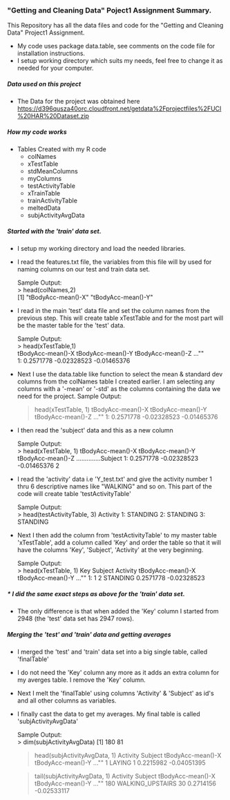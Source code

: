 
### "Getting and Cleaning Data" Poject1 Assignment Summary.

This Repository has all the data files and code for the "Getting and Cleaning Data" Project1 Assignment.

* My code uses package data.table, see comments on the code file for installation instructions.
* I setup working directory which suits my needs, feel free to change it as needed for your computer.

##### Data used on this project

* The Data for the project was obtained here https://d396qusza40orc.cloudfront.net/getdata%2Fprojectfiles%2FUCI%20HAR%20Dataset.zip 

##### How my code works

* Tables Created with my R code
	<ul>
		<li>colNames</li>
		<li>xTestTable</li>
		<li>stdMeanColumns</li>
		<li>myColumns</li>
		<li>testActivityTable</li>
		<li>xTrainTable</li>
		<li>trainActivityTable</li>
		<li>meltedData</li>
		<li>subjActivityAvgData</li>
	</ul>
##### Started with the 'train' data set.

* I setup my working directory and load the needed libraries.

* I read the features.txt file, the variables from this file will by used for naming columns on our test and train data set.
	<p>
	Sample Output:<br />
	> head(colNames,2)<br />
	[1] "tBodyAcc-mean()-X" "tBodyAcc-mean()-Y"<br />
	</p>
* I read in the main 'test' data file and set the column names from the previous step. This will create table xTestTable and for the most part will be the master table for the 'test' data.
	<p>
	Sample Output:<br />
	> head(xTestTable,1)<br />
     tBodyAcc-mean()-X tBodyAcc-mean()-Y tBodyAcc-mean()-Z ..."<and many more>"<br />
	1:       0.2571778       -0.02328523       -0.01465376 <br />
	</p>
* Next I use the data.table like function to select the mean & standard dev columns from the colNames table I created earlier. I am selecting any columns with a '-mean' or '-std' as the columns containing the data we need for the project.
	Sample Output:<br />
	> head(xTestTable, 1)
    tBodyAcc-mean()-X tBodyAcc-mean()-Y tBodyAcc-mean()-Z ..."<and many more>"
    1:      0.2571778       -0.02328523       -0.01465376 
* I then read the 'subject' data and this as a new column 
	<p>
	Sample Output:<br />
	> head(xTestTable, 1)
    tBodyAcc-mean()-X tBodyAcc-mean()-Y tBodyAcc-mean()-Z ..............Subject
    1:      0.2571778       -0.02328523       -0.01465376                     2
	</p>
* I read the 'activity' data i.e 'Y_test.txt' and give the activity number 1 thru 6 descriptive names like "WALKING" and so on. This part of the code will create table 'testActivityTable'
	<p>
	Sample Output:<br />
	> head(testActivityTable, 3)
    Activity
	1: STANDING
	2: STANDING
	3: STANDING
	</p>
* Next I then add the column from 'testActivityTable' to my master table 'xTestTable', add a column called 'Key' and order the table so that it will have the columns 'Key', 'Subject', 'Activity' at the very beginning.
	<p>
	Sample Output:<br />
	> head(xTestTable, 1)
       Key Subject Activity tBodyAcc-mean()-X tBodyAcc-mean()-Y ..."<and many more>"
    1:   1       2 STANDING         0.2571778       -0.02328523   
	</p>

##### * I did the same exact steps as above for the 'train' data set.
* The only difference is that when added the 'Key' column I started from 2948 (the 'test' data set has 2947 rows).

##### Merging the 'test' and 'train' data and getting averages
* I merged the 'test' and 'train' data set into a big single table, called 'finalTable'
* I do not need the 'Key' column any more as it adds an extra column for my averges table. I remove the 'Key' column.
* Next I melt the 'finalTable' using columns 'Activity' & 'Subject' as id's and all other columns as variables.
* I finally cast the data to get my averages. My final table is called 'subjActivityAvgData' 

	<p>
	Sample Output:<br />
	> dim(subjActivityAvgData)
	[1] 180  81

	> head(subjActivityAvgData, 1)
	  Activity Subject tBodyAcc-mean()-X tBodyAcc-mean()-Y ..."<and many more>"
	1   LAYING       1         0.2215982       -0.04051395
	
	> tail(subjActivityAvgData, 1)
        Activity                   Subject tBodyAcc-mean()-X tBodyAcc-mean()-Y ..."<and many more>"
    180 WALKING_UPSTAIRS                30         0.2714156       -0.02533117
	</p>
	
